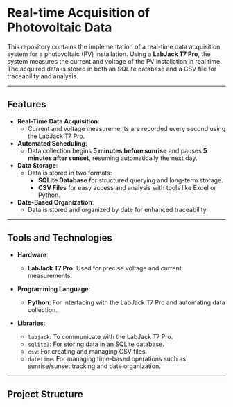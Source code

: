 # Real-time Acquisition of Photovoltaic Data  

This repository contains the implementation of a real-time data acquisition system for a photovoltaic (PV) installation. Using a **LabJack T7 Pro**, the system measures the current and voltage of the PV installation in real time. The acquired data is stored in both an SQLite database and a CSV file for traceability and analysis.  

---

## Features  

- **Real-Time Data Acquisition**: 
  - Current and voltage measurements are recorded every second using the LabJack T7 Pro.  
- **Automated Scheduling**: 
  - Data collection begins **5 minutes before sunrise** and pauses **5 minutes after sunset**, resuming automatically the next day.  
- **Data Storage**: 
  - Data is stored in two formats:
    - **SQLite Database** for structured querying and long-term storage.
    - **CSV Files** for easy access and analysis with tools like Excel or Python.  
- **Date-Based Organization**: 
  - Data is stored and organized by date for enhanced traceability.  

---

## Tools and Technologies  

- **Hardware**:  
  - **LabJack T7 Pro**: Used for precise voltage and current measurements.  

- **Programming Language**:  
  - **Python**: For interfacing with the LabJack T7 Pro and automating data collection.  

- **Libraries**:  
  - `labjack`: To communicate with the LabJack T7 Pro.  
  - `sqlite3`: For storing data in an SQLite database.  
  - `csv`: For creating and managing CSV files.  
  - `datetime`: For managing time-based operations such as sunrise/sunset tracking and date organization.  

---

## Project Structure  

